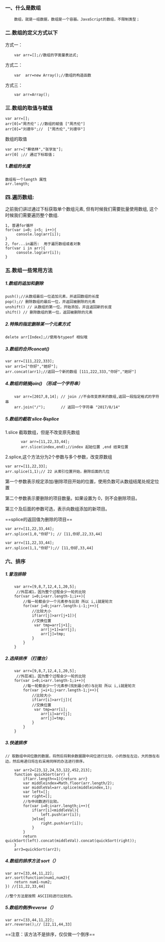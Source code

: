 ### 一、什么是数组
		
		数组，就是一组数据，数组是一个容器。JavaScript的数组，不限制类型；

### 二.数组的定义方式以下

方式一：
	
		var arr=[];//数组的字面量表达式;

方式二：

		var  arr=new Array();//数组的构造函数


方式三：

		var arr=Array();
### 三.数组的取值与赋值

    var arr=[];  
    arr[0]="周杰伦"；//数组的赋值 ["周杰伦"] 
    arr[0]="刘德华";//  ["周杰伦","刘德华"]

   数组的取值

    var arr=["蔡依林","张学友"];
    arr[0] ;// 通过下标取值；
##### 1.数组的长度

    数组有一个length 属性
    arr.length;

    
### 四.遍历数组: 

之前我们讲过通过下标获取单个数组元素, 但有时候我们需要批量使用数组, 这个时候我们需要遍历整个数组.

    1, 普通for循环
    for(var i=0; i<5; i++){
         console.log(arr[i]);
    }
    2, for...in遍历:  用于遍历数组或者对象
    for(var i in arr){
         console.log(arr[i]);
    }


### 五.数组一些常用方法

##### 1.数组的追加和删除

	push();//从数组最后一位追加元素，并返回数组的长度
    pop();// 删除数组的最后一位，并返回被删除的元素
    unshift() // 从数组的第一位，开始添加，并且返回新的长度
    shift() // 删除数组的第一位，返回被删除的元素
    
##### 2.特殊的指定删除某一个元素方式 

    delete arr[Index];//使用与typeof 相似哦
	
##### 3.数组的合并concat() 
   	
	var arr=[111,222,333];
    var arr1=["你好","她好"];
    arr.concat(arr1);//返回一个新的数组 [111,222,333,"你好","她好"]

##### 4.数组的链接join() （形成一个字符串）
   
    	var arr=[2017,8,14]; // join //不会改变原来的数组,返回一段指定格式的字符串
		arr.join("/");       // 返回一个字符串 "2017/8/14"
		
##### 5.数组的截取 slice与splice

1.slice 截取数组，但是不改变原先数组
    
	       var arr=[11,22,33,44];
           arr.slice(index,end);//index 起始位置 ,end 结束位置
2.splice,这个方法分为2个参数与多个参数，改变原数组
 		
    var arr=[11,22,33];
    arr.splice(1,1);// 22 从索引位置开始，删除后面的几位
第一个参数表示规定添加/删除项目开始的位置，使用负数可从数组结尾处规定位置

第二个参数表示要删除的项目数量。如果设置为 0，则不会删除项目。

第三个及后面的参数可选，表示向数组添加的新项目。

==splice的返回值为删除的项目==

    var arr=[11,22,33,44];
    arr.splice(1,0,"你好"); // [11,你好,22,33,44] 

    var arr=[11,22,33,44];
    arr.splice(1,1,"你好");// [11,你好,33,44] 
	
### 六、排序
##### 1.冒泡排除

   		var arr=[9,8,7,12,4,1,20,5];
         //外层减1，因为整个过程会少一轮的比较
 		for(var i=0;i<arr.length-1;i++){
			//每一轮都会少一个元素参与比较 所以 i,i就是轮次
			for(var j=0;j<arr.length-i-1;j++){
				//比较大小
			    if(arr[j]>arr[j+1]){
				//交换位置
				 var tmp=arr[j+1];
					arr[j+1]=arr[j];
					arr[j]=tmp;
				}
			}
		}

##### 2.选择排序 （打擂台）

		var arr=[9,8,7,12,4,1,20,5];
         //外层减1，因为整个过程会少一轮的比较
 		for(var i=0;i<arr.length-1;i++){
			//每一轮都会少一个元素参(找到最小的)与比较 所以 i,i就是轮次
			for(var j=i+1;j<arr.length-1;j++){
				//比较大小
			    if(arr[i]>arr[j]){
				//交换位置
				 var tmp=arr[i];
					arr[i]=arr[j];
					arr[j]=tmp;
				}
			}
		}

##### 3.快速排序
    // 取数组中间位数的数据，将然后将剩余数据跟中间位进行比较，小的放在左边，大的放在右边，然后用递归将左右采用同样的办法进行排序。
```
    var arr2=[23,12,24,53,122,452,213];
    function quickSort(arr) {
        if(arr.length<=1){return arr}
        var middleindex=Math.floor(arr.length/2);
        var middleVal=arr.splice(middleindex,1);
        var left=[];
        var right=[];
        //与中间数进行比较。
        for(var i=0;i<arr.length;i++){
            if(arr[i]<middleVal){
                left.push(arr[i]);
            }else{
                right.push(arr[i]);
            }
        }
        return quickSort(left).concat(middleVal).concat(quickSort(right));
    }
    arr3=quickSort(arr2);
```

##### 4.数组的排序方法 sort（）
   
    var arr=[33,44,11,22];
    arr.sort(function(num1,num2){
        return num1-num2;
    }) //[11,22,33,44]

	//整个方法是按照 ASCII码进行比较的。


##### 5.数组的倒序reverse（）
   	
    var arr=[33,44,11,22];
    arr.reverse();// [22,11,44,33]

  ==注意：该方法不是排序，仅仅做一个倒序==


      
